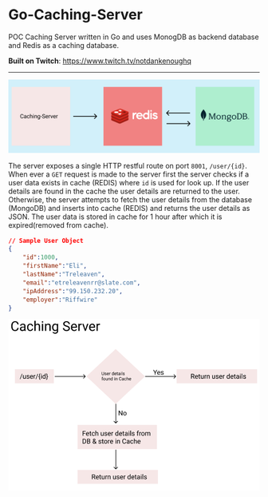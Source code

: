 # Go-Caching-Server
POC Caching Server written in Go and uses MonogDB as backend database and Redis as a caching database.

**Built on Twitch**: https://www.twitch.tv/notdankenoughq

---

![Architecture Overview](https://github.com/M-Faheem-Khan/Go-Caching-Server/blob/main/images/overview.PNG)


The server exposes a single HTTP restful route on port `8001`, `/user/{id}`. When ever a `GET` request is made to the server first the server checks if a user data exists in cache (REDIS) where `id` is used for look up. If the user details are found in the cache the user details are returned to the user. Otherwise, the server attempts to fetch the user details from the database (MongoDB) and inserts into cache (REDIS) and returns the user details as JSON. The user data is stored in cache for 1 hour after which it is expired(removed from cache).

```JSON
// Sample User Object
{
    "id":1000,
    "firstName":"Eli",
    "lastName":"Treleaven",
    "email":"etreleavenrr@slate.com",
    "ipAddress":"99.150.232.20",
    "employer":"Riffwire"
}
```

![Cache_Flow](https://github.com/M-Faheem-Khan/Go-Caching-Server/blob/main/images/cache_details.PNG)

<!-- EOF -->
